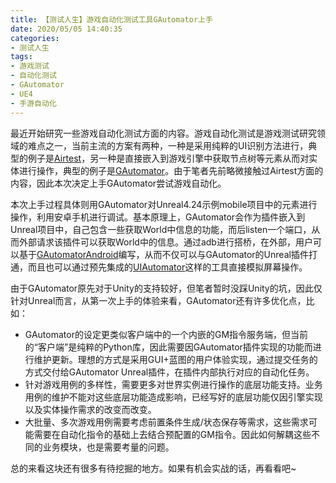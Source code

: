 ```yaml
---
title: 【测试人生】游戏自动化测试工具GAutomator上手
date: 2020/05/05 14:40:35
categories:
- 测试人生
tags:
- 游戏测试
- 自动化测试
- GAutomator
- UE4
- 手游自动化
---
```


最近开始研究一些游戏自动化测试方面的内容。游戏自动化测试是游戏测试研究领域的难点之一，当前主流的方案有两种，一种是采用纯粹的UI识别方法进行，典型的例子是[Airtest](https://github.com/AirtestProject/Airtest)，另一种是直接嵌入到游戏引擎中获取节点树等元素从而对实体进行操作，典型的例子是[GAutomator](https://github.com/Tencent/GAutomator)。由于笔者先前略微接触过Airtest方面的内容，因此本次决定上手GAutomator尝试游戏自动化。

本次上手过程具体则用GAutomator对Unreal4.24示例mobile项目中的元素进行操作，利用安卓手机进行调试。基本原理上，GAutomator会作为插件嵌入到Unreal项目中，自己包含一些获取World中信息的功能，而后listen一个端口，从而外部请求该插件可以获取World中的信息。通过adb进行搭桥，在外部，用户可以基于[GAutomatorAndroid](https://github.com/Tencent/GAutomator/tree/master/GAutomatorAndroid)编写，从而不仅可以与GAutomator的Unreal插件打通，而且也可以通过预先集成的[UIAutomator](https://github.com/xiaocong/uiautomator)这样的工具直接模拟屏幕操作。

<!-- more -->

由于GAutomator原先对于Unity的支持较好，但笔者暂时没踩Unity的坑，因此仅针对Unreal而言，从第一次上手的体验来看，GAutomator还有许多优化点，比如：

- GAutomator的设定更类似客户端中的一个内嵌的GM指令服务端，但当前的“客户端”是纯粹的Python库，因此需要因GAutomator插件实现的功能而进行维护更新。理想的方式是采用GUI+蓝图的用户体验实现，通过提交任务的方式交付给GAutomator Unreal插件，在插件内部执行对应的自动化任务。
- 针对游戏用例的多样性，需要更多对世界实例进行操作的底层功能支持。业务用例的维护不能对这些底层功能造成影响，已经写好的底层功能仅因引擎实现以及实体操作需求的改变而改变。
- 大批量、多次游戏用例需要考虑前置条件生成/状态保存等需求，这些需求可能需要在自动化指令的基础上去结合预配置的GM指令。因此如何解耦这些不同的业务模块，也是需要考量的问题。

总的来看这块还有很多有待挖掘的地方。如果有机会实战的话，再看看吧~
